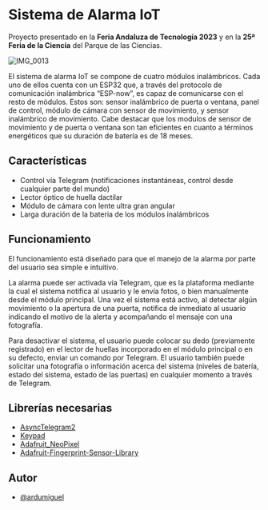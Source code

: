 # Sistema de Alarma IoT


Proyecto presentado en la **Feria Andaluza de Tecnología 2023** y en la **25ª Feria de la Ciencia** del Parque de las Ciencias.

![IMG_0013](https://github.com/ardumiguel/sistemadealarmaiot/assets/133792399/6366e4f0-d242-4616-a612-eaad69f976a9)

El sistema de alarma IoT se compone de cuatro módulos inalámbricos. Cada uno de ellos cuenta con un ESP32 que, a través del protocolo de comunicación inalámbrica “ESP-now”, es capaz de comunicarse con el resto de módulos. Estos son: sensor inalámbrico de puerta o ventana, panel de control, módulo de cámara con sensor de movimiento, y sensor inalámbrico de movimiento. Cabe destacar que los modulos de sensor de movimiento y de puerta o ventana son tan eficientes en cuanto a términos energéticos que su duración de batería es de 18 meses.


## Características

- Control vía Telegram (notificaciones instantáneas, control desde cualquier parte del mundo)
- Lector óptico de huella dactilar
- Módulo de cámara con lente ultra gran angular
- Larga duración de la bateria de los módulos inalámbricos


## Funcionamiento
El funcionamiento está diseñado para que el manejo de la alarma por parte del usuario sea simple e intuitivo.

La alarma puede ser activada vía Telegram, que es la plataforma mediante la cual el sistema notifica al usuario y le envía fotos, o bien manualmente desde el módulo principal. Una vez el sistema está activo, al detectar algún movimiento o la apertura de una puerta, notifica de inmediato al usuario indicando el motivo de la alerta y acompañando el mensaje con una fotografía. 

Para desactivar el sistema, el usuario puede colocar su dedo (previamente registrado) en el lector de huellas incorporado en el módulo principal o en su defecto, enviar un comando por Telegram. El usuario también puede solicitar una fotografía o información acerca del sistema (niveles de batería, estado del sistema, estado de las puertas) en cualquier momento a través de Telegram.
## Librerías necesarias

- [AsyncTelegram2](https://github.com/cotestatnt/AsyncTelegram2)
- [Keypad](https://github.com/Chris--A/Keypad)
- [Adafruit_NeoPixel](https://github.com/adafruit/Adafruit_NeoPixel)
- [Adafruit-Fingerprint-Sensor-Library](https://github.com/adafruit/Adafruit-Fingerprint-Sensor-Library)


## Autor

- [@ardumiguel](https://github.com/ardumiguel)

